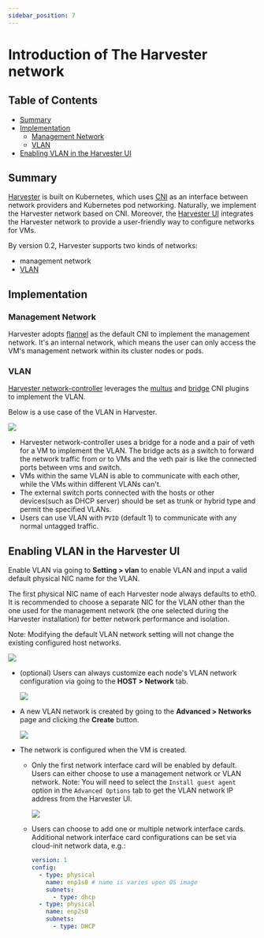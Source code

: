 ```yaml
---
sidebar_position: 7
---
```

# Introduction of The Harvester network

## Table of Contents
  * [Summary](#summary)
  * [Implementation](#implementation)
    * [Management Network](#management-network)
    * [VLAN](#vlan)
  * [Enabling VLAN in the Harvester UI](#enabling-vlan-in-the-harvester-ui)


## Summary
[Harvester](https://github.com/harvester/harvester) is built on Kubernetes, which uses [CNI](https://github.com/containernetworking/cni) as an interface between network providers and Kubernetes pod networking. Naturally, we implement the Harvester network based on CNI. Moreover, the [Harvester UI](https://github.com/harvester/harvester-ui) integrates the Harvester network to provide a user-friendly way to configure networks for VMs.

By version 0.2, Harvester supports two kinds of networks: 

- management network
- [VLAN](https://en.wikipedia.org/wiki/Virtual_LAN)

## Implementation

### Management Network

Harvester adopts [flannel](https://github.com/flannel-io/flannel) as the default CNI to implement the management network. It's an internal network, which means the user can only access the VM's management network within its cluster nodes or pods.

### VLAN

[Harvester network-controller](https://github.com/harvester/harvester-network-controller) leverages the [multus](https://github.com/k8snetworkplumbingwg/multus-cni) and [bridge](https://www.cni.dev/plugins/current/main/bridge/) CNI plugins to implement the VLAN.  

Below is a use case of the VLAN in Harvester.

  ![](/img/vlan-case.png)

- Harvester network-controller uses a bridge for a node and a pair of veth for a VM to implement the VLAN. The bridge acts as a switch to forward the network traffic from or to VMs and the veth pair is like the connected ports between vms and switch.
- VMs within the same VLAN is able to communicate with each other, while the VMs within different VLANs can't.
- The external switch ports connected with the hosts or other devices(such as DHCP server) should be set as trunk or hybrid type and permit the specified VLANs.
- Users can use VLAN with `PVID` (default 1) to communicate with any normal untagged traffic.

## Enabling VLAN in the Harvester UI

Enable VLAN via going to **Setting > vlan** to enable VLAN and input a valid default physical NIC name for the VLAN. 

The first physical NIC name of each Harvester node always defaults to eth0. It is recommended to choose a separate NIC for the VLAN other than the one used for the management network (the one selected during the Harvester installation) for better network performance and isolation. 

Note: Modifying the default VLAN network setting will not change the existing configured host networks.

  ![](/img/enable-vlan.png)

- (optional) Users can always customize each node's VLAN network configuration via going to the **HOST > Network** tab.

  ![](/img/node-network-configuration.png)
  
- A new VLAN network is created by going to the **Advanced > Networks** page and clicking the **Create** button.

  ![](/img/create-network.png)

- The network is configured when the VM is created.

  - Only the first network interface card will be enabled by default. Users can either choose to use a management network or VLAN network. Note: You will need to select the `Install guest agent` option in the `Advanced Options` tab to get the VLAN network IP address from the Harvester UI.

    ![](/img/vm-network-configuration.png)

  - Users can choose to add one or multiple network interface cards. Additional network interface card configurations can be set via cloud-init network data, e.g.:

    ```YAML
    version: 1
    config:
      - type: physical
        name: enp1s0 # name is varies upon OS image
        subnets:
          - type: dhcp
      - type: physical
        name: enp2s0 
        subnets:
          - type: DHCP
    ```
